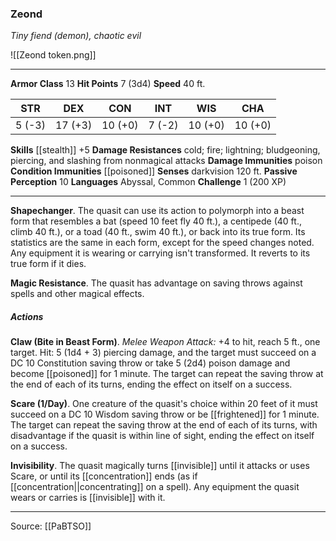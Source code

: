 ### Zeond
_Tiny fiend (demon), chaotic evil_

![[Zeond token.png]]


---

**Armor Class** 13
**Hit Points** 7 (3d4)
**Speed** 40 ft.

| STR     | DEX     | CON     | INT     | WIS     | CHA     |
|---------|---------|---------|---------|---------|---------|
| 5 (-3) | 17 (+3) | 10 (+0) | 7 (-2) | 10 (+0) | 10 (+0) |

**Skills** [[stealth]] +5
**Damage Resistances** cold; fire; lightning; bludgeoning, piercing, and slashing from nonmagical attacks
**Damage Immunities** poison
**Condition Immunities** [[poisoned]]
**Senses** darkvision 120 ft.
**Passive Perception** 10
**Languages** Abyssal, Common
**Challenge** 1 (200 XP)

---

**Shapechanger**. The quasit can use its action to polymorph into a beast form that resembles a bat (speed 10 feet fly 40 ft.), a centipede (40 ft., climb 40 ft.), or a toad (40 ft., swim 40 ft.), or back into its true form. Its statistics are the same in each form, except for the speed changes noted. Any equipment it is wearing or carrying isn't transformed. It reverts to its true form if it dies.

**Magic Resistance**. The quasit has advantage on saving throws against spells and other magical effects.

##### Actions
**Claw (Bite in Beast Form)**. _Melee Weapon Attack:_ +4 to hit, reach 5 ft., one target. Hit: 5 (1d4 + 3) piercing damage, and the target must succeed on a DC 10 Constitution saving throw or take 5 (2d4) poison damage and become [[poisoned]] for 1 minute. The target can repeat the saving throw at the end of each of its turns, ending the effect on itself on a success.

**Scare (1/Day)**. One creature of the quasit's choice within 20 feet of it must succeed on a DC 10 Wisdom saving throw or be [[frightened]] for 1 minute. The target can repeat the saving throw at the end of each of its turns, with disadvantage if the quasit is within line of sight, ending the effect on itself on a success.

**Invisibility**. The quasit magically turns [[invisible]] until it attacks or uses Scare, or until its [[concentration]] ends (as if [[concentration||concentrating]] on a spell). Any equipment the quasit wears or carries is [[invisible]] with it.


---

Source: [[PaBTSO]]